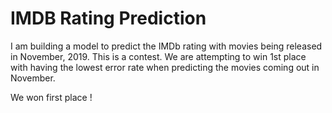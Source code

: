 # IMDB Rating Prediction
I am building a model to predict the IMDb rating with movies being released in November, 2019. This is a contest. We are attempting to win 1st place with having the lowest error rate when predicting the movies coming out in November.

We won first place !
